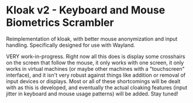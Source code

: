 # Kloak v2 - Keyboard and Mouse Biometrics Scrambler

Reimplementation of kloak, with better mouse anonymization and input handling.
Specifically designed for use with Wayland.

VERY work-in-progress. Right now all this does is display some crosshairs on
the screen that follow the mouse, it only works with one screen, it only works
in virtual machines (or maybe other machines with a "touchscreen" interface),
and it isn't very robust against things like addition or removal of input
devices or displays. Most or all of these shortcomings will be dealt with as
this is developed, and eventually the actual cloaking features (input jitter
in keyboard and mouse usage patterns) will be added. Stay tuned!
